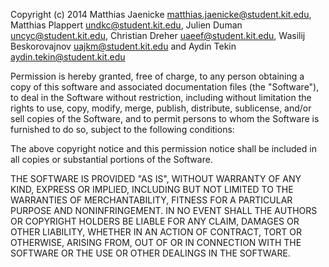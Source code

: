 Copyright (c) 2014 Matthias Jaenicke <matthias.jaenicke@student.kit.edu>,
Matthias Plappert <undkc@student.kit.edu>,
Julien Duman <uncyc@student.kit.edu>,
Christian Dreher <uaeef@student.kit.edu>,
Wasilij Beskorovajnov <uajkm@student.kit.edu> and 
Aydin Tekin <aydin.tekin@student.kit.edu>

Permission is hereby granted, free of charge, to any person obtaining a copy
of this software and associated documentation files (the "Software"), to deal
in the Software without restriction, including without limitation the rights
to use, copy, modify, merge, publish, distribute, sublicense, and/or sell
copies of the Software, and to permit persons to whom the Software is
furnished to do so, subject to the following conditions:

The above copyright notice and this permission notice shall be included in
all copies or substantial portions of the Software.

THE SOFTWARE IS PROVIDED "AS IS", WITHOUT WARRANTY OF ANY KIND, EXPRESS OR
IMPLIED, INCLUDING BUT NOT LIMITED TO THE WARRANTIES OF MERCHANTABILITY,
FITNESS FOR A PARTICULAR PURPOSE AND NONINFRINGEMENT. IN NO EVENT SHALL THE
AUTHORS OR COPYRIGHT HOLDERS BE LIABLE FOR ANY CLAIM, DAMAGES OR OTHER
LIABILITY, WHETHER IN AN ACTION OF CONTRACT, TORT OR OTHERWISE, ARISING FROM,
OUT OF OR IN CONNECTION WITH THE SOFTWARE OR THE USE OR OTHER DEALINGS IN
THE SOFTWARE.
